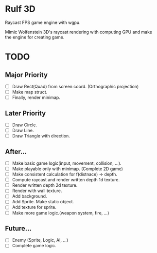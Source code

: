 # Rulf 3D
Raycast FPS game engine with wgpu.

Mimic Wolfenstein 3D's raycast rendering with computing GPU and make the engine for creating game.

# TODO

## Major Priority
- [ ] Draw Rect(Quad) from screen coord. (Orthographic projection)
- [ ] Make map struct.
- [ ] Finally, render minimap.

## Later Priority
- [ ] Draw Circle.
- [ ] Draw Line.
- [ ] Draw Triangle with direction.

## After...
- [ ] Make basic game logic(input, movement, collision, ...).
- [ ] Make playable only with minimap. (Complete 2D game)
- [ ] Make consistent calculation for f(distnace) -> depth.
- [ ] Compute raycast and render written depth 1d texture.
- [ ] Render written depth 2d texture.
- [ ] Render with wall texture.
- [ ] Add background.
- [ ] Add Sprite. Make static object.
- [ ] Add texture for sprite.
- [ ] Make more game logic.(weapon system, fire, ...)

## Future...
- [ ] Enemy (Sprite, Logic, AI, ...)
- [ ] Complete game logic.